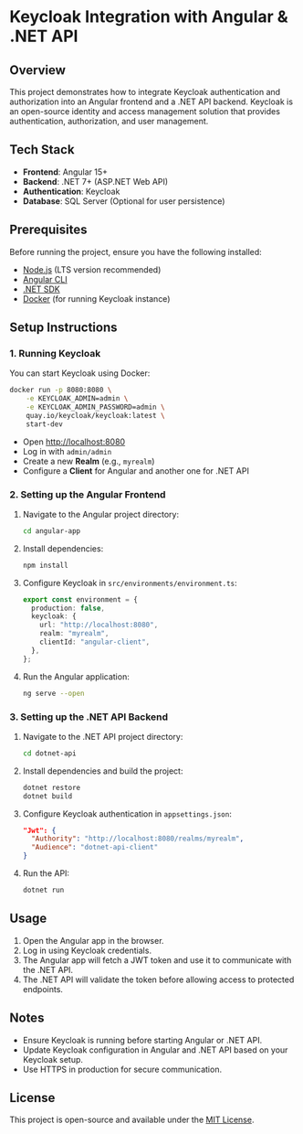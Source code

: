 # Keycloak Integration with Angular & .NET API

## Overview

This project demonstrates how to integrate Keycloak authentication and authorization into an Angular frontend and a .NET API backend. Keycloak is an open-source identity and access management solution that provides authentication, authorization, and user management.

## Tech Stack

- **Frontend**: Angular 15+
- **Backend**: .NET 7+ (ASP.NET Web API)
- **Authentication**: Keycloak
- **Database**: SQL Server (Optional for user persistence)

## Prerequisites

Before running the project, ensure you have the following installed:

- [Node.js](https://nodejs.org/) (LTS version recommended)
- [Angular CLI](https://angular.io/cli)
- [.NET SDK](https://dotnet.microsoft.com/)
- [Docker](https://www.docker.com/) (for running Keycloak instance)

## Setup Instructions

### 1. Running Keycloak

You can start Keycloak using Docker:

```sh
docker run -p 8080:8080 \
    -e KEYCLOAK_ADMIN=admin \
    -e KEYCLOAK_ADMIN_PASSWORD=admin \
    quay.io/keycloak/keycloak:latest \
    start-dev
```

- Open [http://localhost:8080](http://localhost:8080)
- Log in with `admin/admin`
- Create a new **Realm** (e.g., `myrealm`)
- Configure a **Client** for Angular and another one for .NET API

### 2. Setting up the Angular Frontend

1. Navigate to the Angular project directory:
   ```sh
   cd angular-app
   ```
2. Install dependencies:
   ```sh
   npm install
   ```
3. Configure Keycloak in `src/environments/environment.ts`:
   ```typescript
   export const environment = {
     production: false,
     keycloak: {
       url: "http://localhost:8080",
       realm: "myrealm",
       clientId: "angular-client",
     },
   };
   ```
4. Run the Angular application:
   ```sh
   ng serve --open
   ```

### 3. Setting up the .NET API Backend

1. Navigate to the .NET API project directory:
   ```sh
   cd dotnet-api
   ```
2. Install dependencies and build the project:
   ```sh
   dotnet restore
   dotnet build
   ```
3. Configure Keycloak authentication in `appsettings.json`:
   ```json
   "Jwt": {
     "Authority": "http://localhost:8080/realms/myrealm",
     "Audience": "dotnet-api-client"
   }
   ```
4. Run the API:
   ```sh
   dotnet run
   ```

## Usage

1. Open the Angular app in the browser.
2. Log in using Keycloak credentials.
3. The Angular app will fetch a JWT token and use it to communicate with the .NET API.
4. The .NET API will validate the token before allowing access to protected endpoints.

## Notes

- Ensure Keycloak is running before starting Angular or .NET API.
- Update Keycloak configuration in Angular and .NET API based on your Keycloak setup.
- Use HTTPS in production for secure communication.

## License

This project is open-source and available under the [MIT License](LICENSE).
